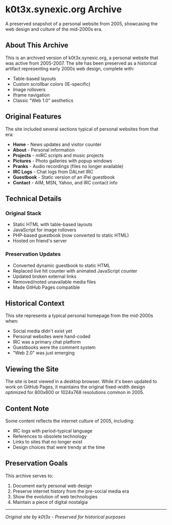 # k0t3x.synexic.org Archive

A preserved snapshot of a personal website from 2005, showcasing the web design and culture of the mid-2000s era.

## About This Archive

This is an archived version of k0t3x.synexic.org, a personal website that was active from 2005-2007. The site has been preserved as a historical artifact representing early 2000s web design, complete with:

- Table-based layouts
- Custom scrollbar colors (IE-specific)
- Image rollovers
- Iframe navigation
- Classic "Web 1.0" aesthetics

## Original Features

The site included several sections typical of personal websites from that era:

- **Home** - News updates and visitor counter
- **About** - Personal information
- **Projects** - mIRC scripts and music projects
- **Pictures** - Photo galleries with popup windows
- **Pranks** - Audio recordings (files no longer available)
- **IRC Logs** - Chat logs from DALnet IRC
- **Guestbook** - Static version of an iPei guestbook
- **Contact** - AIM, MSN, Yahoo, and IRC contact info

## Technical Details

### Original Stack

- Static HTML with table-based layouts
- JavaScript for image rollovers
- PHP-based guestbook (now converted to static HTML)
- Hosted on friend's server

### Preservation Updates

- Converted dynamic guestbook to static HTML
- Replaced live hit counter with animated JavaScript counter
- Updated broken external links
- Removed/noted unavailable media files
- Made GitHub Pages compatible

## Historical Context

This site represents a typical personal homepage from the mid-2000s when:

- Social media didn't exist yet
- Personal websites were hand-coded
- IRC was a primary chat platform
- Guestbooks were the comment system
- "Web 2.0" was just emerging

## Viewing the Site

The site is best viewed in a desktop browser. While it's been updated to work on GitHub Pages, it maintains the original fixed-width design optimized for 800x600 or 1024x768 resolutions common in 2005.

## Content Note

Some content reflects the internet culture of 2005, including:

- IRC logs with period-typical language
- References to obsolete technology
- Links to sites that no longer exist
- Design choices that were trendy at the time

## Preservation Goals

This archive serves to:

1. Document early personal web design
2. Preserve internet history from the pre-social media era
3. Show the evolution of web technologies
4. Maintain a piece of digital nostalgia

---

*Original site by k0t3x - Preserved for historical purposes*
